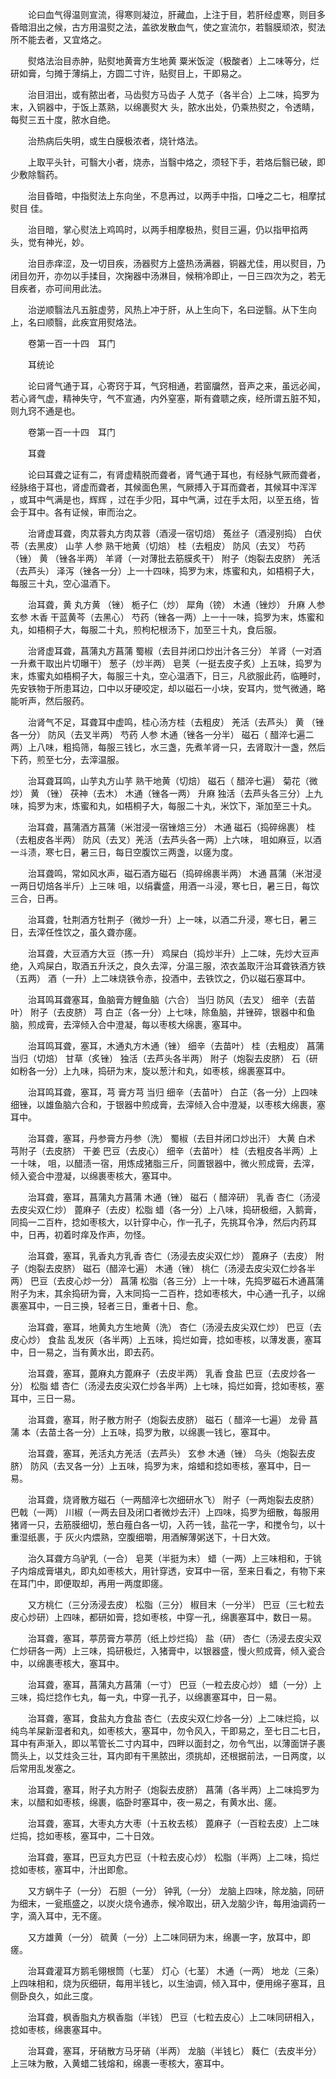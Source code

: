 <!-- { "loadSidebar": true } -->
　　论曰血气得温则宣流，得寒则凝泣，肝藏血，上注于目，若肝经虚寒，则目多昏暗泪出之候，古方用温熨之法，盖欲发散血气，使之宣流尔，若翳膜顽浓，熨法所不能去者，又宜烙之。

　　熨烙法治目赤肿，贴熨地黄膏方生地黄 粟米饭淀（极酸者）上二味等分，烂研如膏，匀摊于薄绢上，方圆二寸许，贴熨目上，干即易之。

　　治目泪出，或有脓出者，马齿熨方马齿子 人苋子（各半合）上二味，捣罗为末，入铜器中，于饭上蒸熟，以绵裹熨大 头，脓水出处，仍乘热熨之，令透睛，每熨三五十度，脓水自绝。

　　治热病后失明，或生白膜极浓者，烧针烙法。

　　上取平头针，可翳大小者，烧赤，当翳中烙之，须轻下手，若烙后翳已破，即少敷除翳药。

　　治目昏暗，中指熨法上东向坐，不息再过，以两手中指，口唾之二七，相摩拭熨目 佳。

　　治目暗，掌心熨法上鸡鸣时，以两手相摩极热，熨目三遍，仍以指甲掐两 头，觉有神光，妙。

　　治目赤痒涩，及一切目疾，汤器熨方上盛热汤满器，铜器尤佳，用以熨目，乃闭目勿开，亦勿以手揉目，次掬器中汤淋目，候稍冷即止，一日三四次为之，若无目疾者，亦可间用此法。

　　治逆顺翳法凡五脏虚劳，风热上冲于肝，从上生向下，名曰逆翳。从下生向上，名曰顺翳，此疾宜用熨烙法。

　　卷第一百一十四　耳门

　　耳统论

　　论曰肾气通于耳，心寄窍于耳，气窍相通，若窗牖然，音声之来，虽远必闻，若心肾气虚，精神失守，气不宣通，内外窒塞，斯有聋聩之疾，经所谓五脏不知，则九窍不通是也。

　　卷第一百一十四　耳门

　　耳聋

　　论曰耳聋之证有二，有肾虚精脱而聋者，肾气通于耳也，有经脉气厥而聋者，经脉络于耳也，肾虚而聋者，其候面色黑，气厥搏入于耳而聋者，其候耳中浑浑 ，或耳中气满是也，辉辉 ，过在手少阳，耳中气满，过在手太阳，以至五络，皆会于耳中。各有证候，审而治之。

　　治肾虚耳聋，肉苁蓉丸方肉苁蓉（酒浸一宿切焙） 菟丝子（酒浸别捣） 白伏苓（去黑皮） 山芋 人参 熟干地黄（切焙） 桂（去粗皮） 防风（去叉） 芍药（锉） 黄 （锉各半两） 羊肾（一对薄批去筋膜炙干） 附子（炮裂去皮脐） 羌活（去芦头） 泽泻（锉各一分）上一十四味，捣罗为末，炼蜜和丸，如梧桐子大，每服三十丸，空心温酒下。

　　治耳聋，黄 丸方黄 （锉） 栀子仁（炒） 犀角（镑） 木通（锉炒） 升麻 人参 玄参 木香 干蓝黄芩（去黑心） 芍药（锉各一两）上一十一味，捣罗为末，炼蜜和丸，如梧桐子大，每服二十丸，煎枸杞根汤下，加至三十丸，食后服。

　　治肾虚耳聋，菖蒲丸方菖蒲 蜀椒（去目并闭口炒出汁各三分） 羊肾（一对酒一升煮干取出片切曝干） 葱子（炒半两） 皂荚（一挺去皮子炙）上五味，捣罗为末，炼蜜丸如梧桐子大，每服三十丸，空心温酒下，日三，凡欲服此药，临睡时，先安铁物于所患耳边，口中以牙硬咬定，却以磁石一小块，安耳内，觉气微通，略能听声，然后服药。

　　治肾气不足，耳聋耳中虚鸣，桂心汤方桂（去粗皮） 羌活（去芦头） 黄 （锉各一分） 防风（去叉半两） 芍药 人参 木通（锉各一分半） 磁石（ 醋淬七遍二两）上八味，粗捣筛，每服三钱匕，水三盏，先煮羊肾一只，去肾取汁一盏，然后下药，煎至七分，去滓温服。

　　治耳聋耳鸣，山芋丸方山芋 熟干地黄（切焙） 磁石（ 醋淬七遍） 菊花（微炒） 黄 （锉） 茯神（去木） 木通（锉各一两） 升麻 独活（去芦头各三分）上九味，捣罗为末，炼蜜和丸，如梧桐子大，每服二十丸，米饮下，渐加至三十丸。

　　治耳聋，菖蒲酒方菖蒲（米泔浸一宿锉焙三分） 木通 磁石（捣碎绵裹） 桂（去粗皮各半两） 防风（去叉）羌活（去芦头各一两）上六味， 咀如麻豆，以酒一斗渍，寒七日，暑三日，每日空腹饮三两盏，以瘥为度。

　　治耳聋鸣，常如风水声，磁石酒方磁石（捣碎绵裹半两） 木通 菖蒲（米泔浸一两日切焙各半斤）上三味 咀，以绢囊盛，用酒一斗浸，寒七日，暑三日，每饮三合，日再。

　　治耳聋，牡荆酒方牡荆子（微炒一升）上一味，以酒二升浸，寒七日，暑三日，去滓任性饮之，虽久聋亦瘥。

　　治耳聋，大豆酒方大豆（拣一升） 鸡屎白（捣炒半升）上二味，先炒大豆声绝，入鸡屎白，取酒五升沃之，良久去滓，分温三服，浓衣盖取汗治耳聋铁酒方铁（五两） 酒（一升）上二味烧铁令赤，投酒中，去铁饮之，仍以磁石塞耳中。

　　治耳鸣耳聋塞耳，鱼脑膏方鲤鱼脑（六合） 当归 防风（去叉） 细辛（去苗叶） 附子（去皮脐） 芎 白芷（各一分）上七味，除鱼脑，并锉碎，银器中和鱼脑，煎成膏，去滓倾入合中澄凝，每以枣核大绵裹，塞耳中。

　　治耳鸣耳聋，塞耳，木通丸方木通（锉） 细辛（去苗叶） 桂（去粗皮） 菖蒲 当归（切焙） 甘草（炙锉） 独活（去芦头各半两） 附子（炮裂去皮脐） 石（研如粉各一分）上九味，捣研为末，旋以葱汁和丸，如枣核，绵裹塞耳中。

　　治耳鸣耳聋，塞耳，芎 膏方芎 当归 细辛（去苗叶） 白芷（各一分）上四味细锉，以雄鱼脑六合和，于银器中煎成膏，去滓倾入合中澄凝，以枣核大绵裹，塞耳中。

　　治耳聋，塞耳，丹参膏方丹参（洗） 蜀椒（去目并闭口炒出汗） 大黄 白术 芎附子（去皮脐） 干姜 巴豆（去皮心） 细辛（去苗叶） 桂（去粗皮各半两）上一十味， 咀，以醋渍一宿，用炼成猪脂三斤，同置银器中，微火煎成膏，去滓，倾入瓷合中澄凝，以绵裹枣核大，塞耳中。

　　治耳聋，塞耳，菖蒲丸方菖蒲 木通（锉） 磁石（ 醋淬研） 乳香 杏仁（汤浸去皮尖双仁炒） 蓖麻子（去皮）松脂 蜡（各一分）上八味，捣研极细，入鹅膏，同捣一二百杵，捻如枣核大，以针穿中心，作一孔子，先挑耳令净，然后内药耳中，日再，初着时痒及作声，勿怪。

　　治耳聋，塞耳，乳香丸方乳香 杏仁（汤浸去皮尖双仁炒） 蓖麻子（去皮） 附子（炮裂去皮脐） 磁石（醋淬七遍） 木通（锉） 桃仁（汤浸去皮尖双仁炒各半两） 巴豆（去皮心炒一分） 菖蒲 松脂（各三分）上一十味，先捣罗磁石木通菖蒲附子为末，其余捣研为膏，入末同捣一二百杵，捻如枣核大，中心通一孔子，以绵裹塞耳中，一日三换，轻者三日，重者十日、愈。

　　治耳聋，塞耳，地黄丸方生地黄（洗） 杏仁（汤浸去皮尖双仁炒） 巴豆（去皮心炒） 食盐 乱发灰（各半两）上五味，捣烂如膏，捻如枣核，以薄发裹，塞耳中，日一易之，当有黄水出，即去药。

　　治耳聋，塞耳，蓖麻丸方蓖麻子（去皮半两） 乳香 食盐 巴豆（去皮炒各一分） 松脂 蜡 杏仁（汤浸去皮尖双仁炒各半两）上七味，捣烂如膏，捻如枣核，塞耳中，三日一易。

　　治耳聋，塞耳，附子散方附子（炮裂去皮脐） 磁石（ 醋淬一七遍） 龙骨 菖蒲 本（去苗土各一分）上五味，捣罗为散，以绵裹一钱匕，塞耳中。

　　治耳聋，塞耳，羌活丸方羌活（去芦头） 玄参 木通（锉） 乌头（炮裂去皮脐） 防风（去叉各一分）上五味，捣罗为末，熔蜡和捻如枣核，塞耳中，日一易。

　　治耳聋，烧肾散方磁石（一两醋淬七次细研水飞） 附子（一两炮裂去皮脐） 巴戟（一两） 川椒（一两去目及闭口者微炒去汗）上四味，捣罗为细散，每服用猪肾一只，去筋膜细切，葱白薤白各一切，入药一钱，盐花一字，和搅令匀，以十重湿纸裹，于 灰火内煨熟，空腹细嚼，用酒解薄粥送下，十日大效。

　　治久耳聋方乌驴乳（一合） 皂荚（半挺为末） 蜡（一两）上三味相和，于铫子内熔成膏堪丸，即丸如枣核大，用针穿透，安耳中一宿，至来日看之，有物下来在耳门中，即便取却，再用一两度即瘥。

　　又方桃仁（三分汤浸去皮） 松脂（三分） 椒目末（一分半） 巴豆（三七粒去皮心炒研）上四味，都研如膏，捻如枣核，中穿一孔，绵裹塞耳中，数日一易。

　　治耳聋，塞耳，葶苈膏方葶苈（纸上炒烂捣） 盐（研） 杏仁（汤浸去皮尖双仁炒研各一两）上三味，捣研极烂，入猪膏中，以银器盛，慢火煎成膏，倾入瓷合中，以绵裹枣核大，塞耳中。

　　治耳聋，塞耳，菖蒲丸方菖蒲（一寸） 巴豆（一粒去皮心炒） 蜡（一分）上三味，捣烂捻作七丸，每一丸，中穿一孔子，以绵裹塞耳中，日一易。

　　治耳聋，塞耳，食盐丸方食盐 杏仁（去皮尖双仁炒各一分）上二味烂捣，以纯鸟羊屎新湿者和丸，如枣核大，塞耳中，勿令风入，干即易之，至七日二七日，耳中有声渐入，即以苇管长二寸内耳中，四畔以面封之，勿令气出，以薄面饼子裹筒头上，以艾炷灸三壮，耳内即有干黑脓出，须挑却，还根据前法，一日两度，以后常用乱发塞之。

　　治耳聋，塞耳，附子丸方附子（炮裂去皮脐） 菖蒲（各半两）上二味捣罗为末，以醋和如枣核，绵裹，临卧时塞耳中，夜一易之，有黄水出、瘥。

　　治耳聋，塞耳，大枣丸方大枣（十五枚去核） 蓖麻子（一百粒去皮）上二味烂捣，捻如枣核，塞耳中，二十日效。

　　治耳聋，塞耳，巴豆丸方巴豆（十粒去皮心炒） 松脂（半两）上二味，捣烂捻如枣核，塞耳中，汁出即愈。

　　又方蜗牛子（一分） 石胆（一分） 钟乳（一分） 龙脑上四味，除龙脑，同研为细末，一瓮瓶盛之，以炭火烧令通赤，候冷取出，研入龙脑少许，每用油调药一字，滴入耳中，无不瘥。

　　又方雄黄（一分） 硫黄（一分）上二味同研为末，绵裹一字，放耳中，即瘥。

　　治耳聋灌耳方鹅毛翎根筒（七茎） 灯心（七茎） 木通（一两） 地龙（三条）上四味相和，烧为灰细研，每用半钱匕，以生油调，倾入耳中，便用绵子塞耳，且侧卧良久，如此三度。

　　治耳聋，枫香脂丸方枫香脂（半钱） 巴豆（七粒去皮心）上二味同研相入，捻如枣核，绵裹塞耳中。

　　治耳聋，塞耳，牙硝散方马牙硝（半两） 龙脑（半钱匕） 蕤仁（去皮半分）上三味为散，入黄蜡二钱熔和，绵裹一枣核大，塞耳中。

